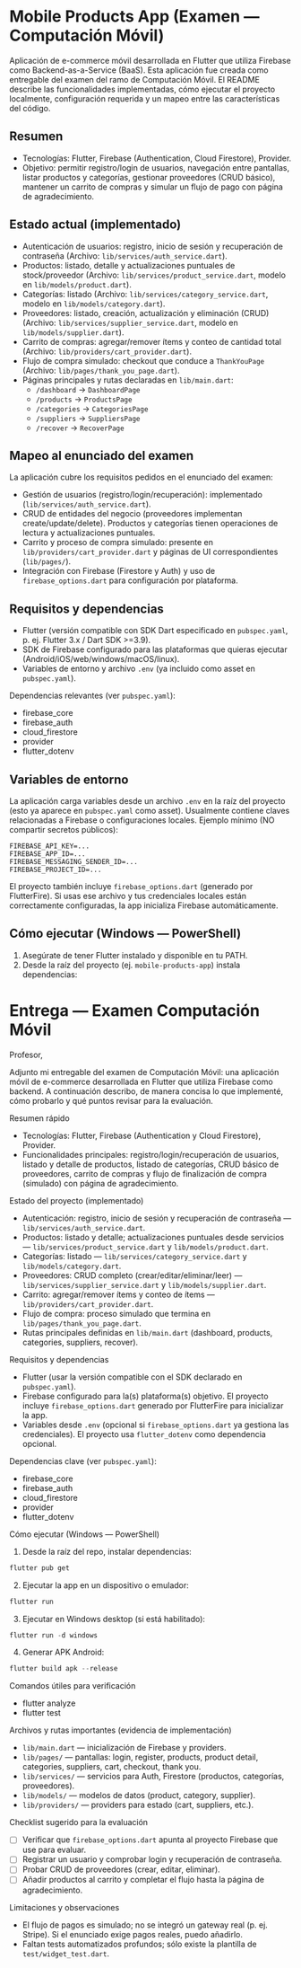 # Mobile Products App (Examen — Computación Móvil)

Aplicación de e-commerce móvil desarrollada en Flutter que utiliza Firebase como Backend-as-a-Service (BaaS).
Esta aplicación fue creada como entregable del examen del ramo de Computación Móvil. El README describe
las funcionalidades implementadas, cómo ejecutar el proyecto localmente, configuración requerida y
un mapeo entre las características del código.

## Resumen

- Tecnologías: Flutter, Firebase (Authentication, Cloud Firestore), Provider.
- Objetivo: permitir registro/login de usuarios, navegación entre pantallas, listar productos y categorías,
  gestionar proveedores (CRUD básico), mantener un carrito de compras y simular un flujo de pago con
  página de agradecimiento.

## Estado actual (implementado)

- Autenticación de usuarios: registro, inicio de sesión y recuperación de contraseña (Archivo: `lib/services/auth_service.dart`).
- Productos: listado, detalle y actualizaciones puntuales de stock/proveedor (Archivo: `lib/services/product_service.dart`, modelo en `lib/models/product.dart`).
- Categorías: listado (Archivo: `lib/services/category_service.dart`, modelo en `lib/models/category.dart`).
- Proveedores: listado, creación, actualización y eliminación (CRUD) (Archivo: `lib/services/supplier_service.dart`, modelo en `lib/models/supplier.dart`).
- Carrito de compras: agregar/remover ítems y conteo de cantidad total (Archivo: `lib/providers/cart_provider.dart`).
- Flujo de compra simulado: checkout que conduce a `ThankYouPage` (Archivo: `lib/pages/thank_you_page.dart`).
- Páginas principales y rutas declaradas en `lib/main.dart`:
  - `/dashboard` → `DashboardPage`
  - `/products` → `ProductsPage`
  - `/categories` → `CategoriesPage`
  - `/suppliers` → `SuppliersPage`
  - `/recover` → `RecoverPage`

## Mapeo al enunciado del examen

La aplicación cubre los requisitos pedidos en el enunciado del examen:

- Gestión de usuarios (registro/login/recuperación): implementado (`lib/services/auth_service.dart`).
- CRUD de entidades del negocio (proveedores implementan create/update/delete). Productos y categorías tienen operaciones de lectura y actualizaciones puntuales.
- Carrito y proceso de compra simulado: presente en `lib/providers/cart_provider.dart` y páginas de UI correspondientes (`lib/pages/`).
- Integración con Firebase (Firestore y Auth) y uso de `firebase_options.dart` para configuración por plataforma.

## Requisitos y dependencias

- Flutter (versión compatible con SDK Dart especificado en `pubspec.yaml`, p. ej. Flutter 3.x / Dart SDK >=3.9).
- SDK de Firebase configurado para las plataformas que quieras ejecutar (Android/iOS/web/windows/macOS/linux).
- Variables de entorno y archivo `.env` (ya incluido como asset en `pubspec.yaml`).

Dependencias relevantes (ver `pubspec.yaml`):

- firebase_core
- firebase_auth
- cloud_firestore
- provider
- flutter_dotenv

## Variables de entorno

La aplicación carga variables desde un archivo `.env` en la raíz del proyecto (esto ya aparece en `pubspec.yaml` como asset). Usualmente contiene claves relacionadas a Firebase o configuraciones locales. Ejemplo mínimo (NO compartir secretos públicos):

```
FIREBASE_API_KEY=...
FIREBASE_APP_ID=...
FIREBASE_MESSAGING_SENDER_ID=...
FIREBASE_PROJECT_ID=...
```

El proyecto también incluye `firebase_options.dart` (generado por FlutterFire). Si usas ese archivo y tus credenciales locales están correctamente configuradas, la app inicializa Firebase automáticamente.

## Cómo ejecutar (Windows — PowerShell)

1. Asegúrate de tener Flutter instalado y disponible en tu PATH.
2. Desde la raíz del proyecto (ej. `mobile-products-app`) instala dependencias:

# Entrega — Examen Computación Móvil

Profesor,

Adjunto mi entregable del examen de Computación Móvil: una aplicación móvil de e-commerce desarrollada en Flutter que utiliza Firebase como backend. A continuación describo, de manera concisa lo que implementé, cómo probarlo y qué puntos revisar para la evaluación.

Resumen rápido

- Tecnologías: Flutter, Firebase (Authentication y Cloud Firestore), Provider.
- Funcionalidades principales: registro/login/recuperación de usuarios, listado y detalle de productos, listado de categorías, CRUD básico de proveedores, carrito de compras y flujo de finalización de compra (simulado) con página de agradecimiento.

Estado del proyecto (implementado)

- Autenticación: registro, inicio de sesión y recuperación de contraseña — `lib/services/auth_service.dart`.
- Productos: listado y detalle; actualizaciones puntuales desde servicios — `lib/services/product_service.dart` y `lib/models/product.dart`.
- Categorías: listado — `lib/services/category_service.dart` y `lib/models/category.dart`.
- Proveedores: CRUD completo (crear/editar/eliminar/leer) — `lib/services/supplier_service.dart` y `lib/models/supplier.dart`.
- Carrito: agregar/remover ítems y conteo de ítems — `lib/providers/cart_provider.dart`.
- Flujo de compra: proceso simulado que termina en `lib/pages/thank_you_page.dart`.
- Rutas principales definidas en `lib/main.dart` (dashboard, products, categories, suppliers, recover).

Requisitos y dependencias

- Flutter (usar la versión compatible con el SDK declarado en `pubspec.yaml`).
- Firebase configurado para la(s) plataforma(s) objetivo. El proyecto incluye `firebase_options.dart` generado por FlutterFire para inicializar la app.
- Variables desde `.env` (opcional si `firebase_options.dart` ya gestiona las credenciales). El proyecto usa `flutter_dotenv` como dependencia opcional.

Dependencias clave (ver `pubspec.yaml`):

- firebase_core
- firebase_auth
- cloud_firestore
- provider
- flutter_dotenv

Cómo ejecutar (Windows — PowerShell)

1. Desde la raíz del repo, instalar dependencias:

```powershell
flutter pub get
```

2. Ejecutar la app en un dispositivo o emulador:

```powershell
flutter run
```

3. Ejecutar en Windows desktop (si está habilitado):

```powershell
flutter run -d windows
```

4. Generar APK Android:

```powershell
flutter build apk --release
```

Comandos útiles para verificación

- flutter analyze
- flutter test

Archivos y rutas importantes (evidencia de implementación)

- `lib/main.dart` — inicialización de Firebase y providers.
- `lib/pages/` — pantallas: login, register, products, product detail, categories, suppliers, cart, checkout, thank you.
- `lib/services/` — servicios para Auth, Firestore (productos, categorías, proveedores).
- `lib/models/` — modelos de datos (product, category, supplier).
- `lib/providers/` — providers para estado (cart, suppliers, etc.).

Checklist sugerido para la evaluación

- [ ] Verificar que `firebase_options.dart` apunta al proyecto Firebase que use para evaluar.
- [ ] Registrar un usuario y comprobar login y recuperación de contraseña.
- [ ] Probar CRUD de proveedores (crear, editar, eliminar).
- [ ] Añadir productos al carrito y completar el flujo hasta la página de agradecimiento.

Limitaciones y observaciones

- El flujo de pagos es simulado; no se integró un gateway real (p. ej. Stripe). Si el enunciado exige pagos reales, puedo añadirlo.
- Faltan tests automatizados profundos; sólo existe la plantilla de `test/widget_test.dart`.
